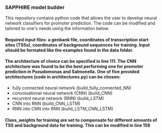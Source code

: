 ### SAPPHIRE model builder

This repository contains python code that allows the user to develop neural network classifiers for promoter prediction. The code can be modified and tailored to one's needs using the information below. 

#### Required input files: a genbank file, coordinates of transcription start sites (TSSs), coordinates of background sequences for training. Input should be formated like the examples found in the data folder.  

#### The architecture of choice can be specified in line 111. The CNN architecture was found to be the best performing one for promoter prediction in Pseudomonas and Salmonella. One of five provided architectures (code in architectures.py) can be chosen:
- fully connected neural network (build_fully_connected_NN)
- convoluational neural network (CNN) (build_CNN)
- recurrent neural network (RNN) (build_LSTM)
- CNN into RNN (build_CNN_LSTM)
- RNN into CNN into RNN (build_LSTM_CNN_LSTM) 





#### Class_weights for training are set to compensate for different amounts of TSS and background data for training. This can be modified in line 158

